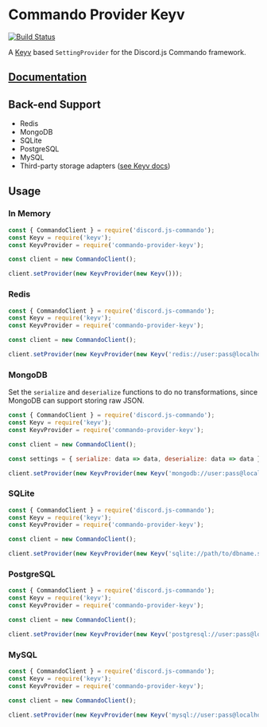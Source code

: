 # Commando Provider Keyv

[![Build Status](https://github.com/dice-discord/commando-provider-keyv/workflows/Node%20CI/badge.svg)](https://github.com/dice-discord/commando-provider-keyv/actions)

A [Keyv](https://github.com/lukechilds/keyv) based `SettingProvider` for the Discord.js Commando framework.

## [Documentation](https://commando-provider-keyv.netlify.com/)

## Back-end Support

- Redis
- MongoDB
- SQLite
- PostgreSQL
- MySQL
- Third-party storage adapters ([see Keyv docs](https://github.com/lukechilds/keyv#third-party-storage-adapters))

## Usage

### In Memory

```js
const { CommandoClient } = require('discord.js-commando');
const Keyv = require('keyv');
const KeyvProvider = require('commando-provider-keyv');

const client = new CommandoClient();

client.setProvider(new KeyvProvider(new Keyv()));
```

### Redis

```js
const { CommandoClient } = require('discord.js-commando');
const Keyv = require('keyv');
const KeyvProvider = require('commando-provider-keyv');

const client = new CommandoClient();

client.setProvider(new KeyvProvider(new Keyv('redis://user:pass@localhost:6379')));
```

### MongoDB

Set the `serialize` and `deserialize` functions to do no transformations, since MongoDB can support storing raw JSON.

```js
const { CommandoClient } = require('discord.js-commando');
const Keyv = require('keyv');
const KeyvProvider = require('commando-provider-keyv');

const client = new CommandoClient();

const settings = { serialize: data => data, deserialize: data => data };

client.setProvider(new KeyvProvider(new Keyv('mongodb://user:pass@localhost:27017/dbname', settings)));
```

### SQLite

```js
const { CommandoClient } = require('discord.js-commando');
const Keyv = require('keyv');
const KeyvProvider = require('commando-provider-keyv');

const client = new CommandoClient();

client.setProvider(new KeyvProvider(new Keyv('sqlite://path/to/dbname.sqlite')));
```

### PostgreSQL

```js
const { CommandoClient } = require('discord.js-commando');
const Keyv = require('keyv');
const KeyvProvider = require('commando-provider-keyv');

const client = new CommandoClient();

client.setProvider(new KeyvProvider(new Keyv('postgresql://user:pass@localhost:5432/dbname')));
```

### MySQL

```js
const { CommandoClient } = require('discord.js-commando');
const Keyv = require('keyv');
const KeyvProvider = require('commando-provider-keyv');

const client = new CommandoClient();

client.setProvider(new KeyvProvider(new Keyv('mysql://user:pass@localhost:3306/dbname')));
```
